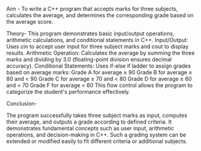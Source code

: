 Aim -
To write a C++ program that accepts marks for three subjects, calculates the average, and determines the corresponding grade based on the average score.

Theory-
This program demonstrates basic input/output operations, arithmetic calculations, and conditional statements in C++.
    Input/Output: Uses cin to accept user input for three subject marks and cout to display results.
    Arithmetic Operation: Calculates the average by summing the three marks and dividing by 3.0 (floating-point division ensures decimal accuracy).
    Conditional Statements: Uses if-else if ladder to assign grades based on average marks:
        Grade A for average ≥ 90
        Grade B for average ≥ 80 and < 90
        Grade C for average ≥ 70 and < 80
        Grade D for average ≥ 60 and < 70
        Grade F for average < 60
This flow control allows the program to categorize the student's performance effectively.

Conclusion-

The program successfully takes three subject marks as input, computes their average, and outputs a grade according to defined criteria. It demonstrates fundamental concepts such as user input, arithmetic operations, and decision-making in C++. Such a grading system can be extended or modified easily to fit different criteria or additional subjects.
